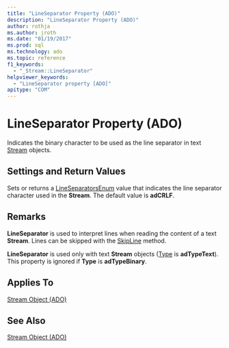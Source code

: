 ```yaml
---
title: "LineSeparator Property (ADO)"
description: "LineSeparator Property (ADO)"
author: rothja
ms.author: jroth
ms.date: "01/19/2017"
ms.prod: sql
ms.technology: ado
ms.topic: reference
f1_keywords:
  - "_Stream::LineSeparator"
helpviewer_keywords:
  - "LineSeparator property [ADO]"
apitype: "COM"
---
```

# LineSeparator Property (ADO)
Indicates the binary character to be used as the line separator in text [Stream](./stream-object-ado.md) objects.  
  
## Settings and Return Values  
 Sets or returns a [LineSeparatorsEnum](./lineseparatorsenum.md) value that indicates the line separator character used in the **Stream**. The default value is **adCRLF**.  
  
## Remarks  
 **LineSeparator** is used to interpret lines when reading the content of a text **Stream**. Lines can be skipped with the [SkipLine](./skipline-method.md) method.  
  
 **LineSeparator** is used only with text **Stream** objects ([Type](./type-property-ado-stream.md) is **adTypeText**). This property is ignored if **Type** is **adTypeBinary**.  
  
## Applies To  
 [Stream Object (ADO)](./stream-object-ado.md)  
  
## See Also  
 [Stream Object (ADO)](./stream-object-ado.md)
